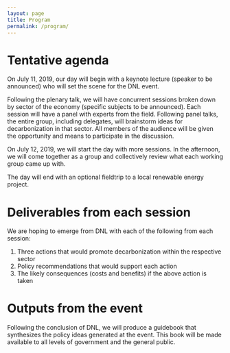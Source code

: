 ```yaml
---
layout: page
title: Program
permalink: /program/
---
```


# Tentative agenda

On July 11, 2019, our day will begin with a keynote lecture (speaker to be announced) who will set the scene for the DNL event. 

Following the plenary talk, we will have concurrent sessions broken down by sector of the economy (specific subjects to be announced). Each session will have a panel with experts from the field. Following panel talks, the entire group, including delegates, will 
brainstorm ideas for decarbonization in that sector. All members of the audience will be given the opportunity and means to participate in the discussion.

On July 12, 2019, we will start the day with more sessions. In the afternoon, we will come together as a group and collectively review what each working group came up with.

The day will end with an optional fieldtrip to a local renewable energy project.

# Deliverables from each session

We are hoping to emerge from DNL with each of the following from each session:

1.	Three actions that would promote decarbonization within the respective sector
2.	Policy recommendations that would support each action
3.	The likely consequences (costs and benefits) if the above action is taken

# Outputs from the event

Following the conclusion of DNL, we will produce a guidebook that synthesizes the policy ideas generated at the event. This book will be made available to all levels of government and the general public.
